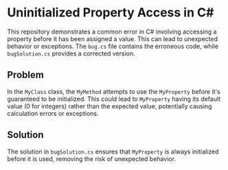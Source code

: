 # Uninitialized Property Access in C#

This repository demonstrates a common error in C# involving accessing a property before it has been assigned a value.  This can lead to unexpected behavior or exceptions.  The `bug.cs` file contains the erroneous code, while `bugSolution.cs` provides a corrected version.

## Problem

In the `MyClass` class, the `MyMethod` attempts to use the `MyProperty` before it's guaranteed to be initialized. This could lead to `MyProperty` having its default value (0 for integers) rather than the expected value, potentially causing calculation errors or exceptions.

## Solution

The solution in `bugSolution.cs` ensures that `MyProperty` is always initialized before it is used, removing the risk of unexpected behavior.